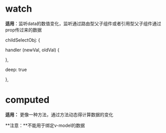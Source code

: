 # watch

**适用**：监听data的数值变化，监听通过路由型父子组件或者引用型父子组件通过prop传过来的数据

childSelectObj: {

   handler (newVal, oldVal) {

   },

   deep: true

  },

# computed

**适用：** 更像一种方法，通过方法动态得计算数据的变化

**注意：**不能用于绑定v-model的数据